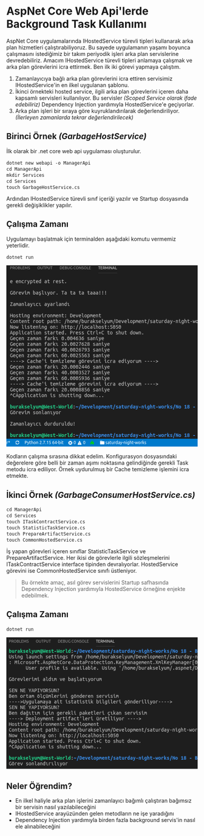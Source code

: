 # AspNet Core Web Api'lerde Background Task Kullanımı

AspNet Core uygulamalarında IHostedService türevli tipleri kullanarak arka plan hizmetleri çalıştırabiliyoruz. Bu sayede uygulamanın yaşamı boyunca çalışmasını istediğimiz bir takım periyodik işleri arka plan servislerine devredebiliriz. Amacım IHostedService türevli tipleri anlamaya çalışmak ve arka plan görevlerini icra ettirmek. Ben ilk iki görevi yapmaya çalıştım. 

1. Zamanlayıcıya bağlı arka plan görevlerini icra ettiren servisimiz IHostedService'in en ilkel uygulanan şablonu. 
2. İkinci örnekteki hosted service, ilgili arka plan görevlerini içeren daha kapsamlı servisleri kullanılıyor. Bu servisler _(Scoped Service olarak ifade edebiliriz)_ Dependency Injection yardımıyla HostedService'e geçiyorlar.
3. Arka plan işleri bir sıraya göre kuyruklandırılarak değerlendiriliyor. _(İlerleyen zamanlarda tekrar değerlendirilecek)_

## Birinci Örnek _(GarbageHostService)_

İlk olarak bir .net core web api uygulaması oluşturulur.

```
dotnet new webapi -o ManagerApi
cd ManagerApi
mkdir Services
cd Services
touch GarbageHostService.cs
```

Ardından IHostedService türevli sınıf içeriği yazılır ve Startup dosyasında gerekli değişiklikler yapılır.

## Çalışma Zamanı

Uygulamayı başlatmak için terminalden aşağıdaki komutu vermemiz yeterlidir.

```
dotnet run
```

![cover_1.png](cover_1.png)

Kodların çalışma sırasına dikkat edelim. Konfigurasyon dosyasındaki değerelere göre belli bir zaman aşımı noktasına gelindiğinde gerekli Task metodu icra ediliyor. Örnek uydurulmuş bir Cache temizleme işlemini icra etmekte.

## İkinci Örnek _(GarbageConsumerHostService.cs)_

```
cd ManagerApi
cd Services
touch ITaskContractService.cs
touch StatisticTaskService.cs
touch PrepareArtifactService.cs
touch CommonHostedService.cs
```

İş yapan görevleri içeren sınıflar StatisticTaskService ve PrepareArtifactService. Her ikisi de görevlerle ilgili sözleşmelerini ITaskContractService interface tipinden devralıyorlar. HostedService görevini ise CommonHostedService sınıfı üstleniyor. 

>Bu örnekte amaç, asıl görev servislerini Startup safhasında Dependency Injection yardımıyla HostedService örneğine enjekte edebilmek.

## Çalışma Zamanı

```
dotnet run
```

![cover_2.png](cover_2.png)

## Neler Öğrendim?

- En ilkel haliyle arka plan işlerini zamanlayıcı bağımlı çalıştıran bağımsız bir servisin nasıl yazılabileceğini
- IHostedService arayüzünden gelen metodların ne işe yaradığını
- Dependency Injection yardımıyla birden fazla background servis'in nasıl ele alınabileceğini